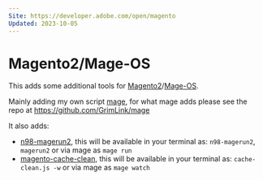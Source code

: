 ```yaml
---
Site: https://developer.adobe.com/open/magento
Updated: 2023-10-05
---
```


# Magento2/Mage-OS

This adds some additional tools for [Magento2]/[Mage-OS].

Mainly adding my own script [mage](https://github.com/GrimLink/mage), for what mage adds please see the repo at https://github.com/GrimLink/mage

It also adds:

- [n98-magerun2](https://github.com/netz98/n98-magerun2),
  this will be available in your terminal as: `n98-magerun2`, `magerun2` or via mage as `mage run`
- [magento-cache-clean](https://github.com/mage2tv/magento-cache-clean),
  this will be available in your terminal as: `cache-clean.js -w` or via mage as `mage watch`

[Mage-OS]: https://mage-os.org/
[Magento2]: https://github.com/magento/magento2
